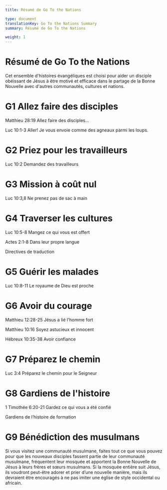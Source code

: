```yaml
---
title: Résumé de Go To the Nations

type: document
translationKey: Go To the Nations Summary
summary: Résumé de Go To the Nations

weight: 1
---
```

# Résumé de Go To the Nations
Cet ensemble d'histoires évangéliques est choisi pour aider un disciple obéissant de Jésus à être motivé et efficace dans le partage de la Bonne Nouvelle avec d'autres communautés, cultures et nations.
# G1 Allez faire des disciples

Matthieu 28:19 Allez faire des disciples...	

Luc 10:1-3 Aller! Je vous envoie comme des agneaux parmi les loups.
# G2 Priez pour les travailleurs

Luc 10:2 Demandez des travailleurs
# G3 Mission à coût nul

Luc 10:3,8 Ne prenez pas de sac à main
# G4 Traverser les cultures

Luc 10:5-8 Mangez ce qui vous est offert	

Actes 2:1-8 Dans leur propre langue	

Directives de traduction
# G5 Guérir les malades

Luc 10:8-11 Le royaume de Dieu est proche
# G6 Avoir du courage

Matthieu 12:28-25 Jésus a lié l'homme fort	

Matthieu 10:16 Soyez astucieux et innocent	

Hébreux 10:35-38 Avoir confiance
# G7 Préparez le chemin

Luc 3:4 Préparez le chemin pour le Seigneur
# G8 Gardiens de l'histoire

1 Timothée 6:20-21 Gardez ce qui vous a été confié	

Gardiens de l’histoire de formation
# G9 Bénédiction des musulmans

Si vous visitez une communauté musulmane, faites tout ce que vous pouvez pour que les nouveaux disciples fassent partie de leur communauté musulmane, fréquentent leur mosquée et apportent la Bonne Nouvelle de Jésus à leurs frères et sœurs musulmans. Si la mosquée entière suit Jésus, ils voudront peut-être adorer et prier d’une nouvelle manière, mais ils devraient être encouragés à ne pas imiter une église de style occidental ou africain.